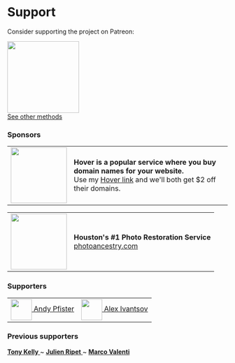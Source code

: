 # Support

Consider supporting the project on Patreon:

<a target="_blank" href="https://patreon.com/sigma_file_manager">
  <img
    src="https://raw.githubusercontent.com/aleksey-hoffman/sigma-file-manager/main/.github/media/patreon_button.png"
    width="164px"
  />
</a>
<br>
<a target="_blank" href="https://github.com/aleksey-hoffman/sigma-file-manager/wiki/Support-and-rewards">
  See other methods
</a>

### Sponsors

<table>
  <tbody>
    <tr>
      <td>
          <a href="https://hover.com/UywpvNe0" target="_blank">
            <img width="128px" align="center" src="https://github.com/aleksey-hoffman/sigma-file-manager/raw/main/.github/media/hover-logo-svg-vector.svg">
          </a>
      </td>
      <td>
        <b>Hover is a popular service where you buy domain names for your website.</b>
        <br>Use my <a href="https://hover.com/UywpvNe0" target="_blank">Hover link</a> and we'll both get $2 off their domains.
      </td>
    </tr>
  </tbody>
</table>

<table>
  <tbody>
    <tr>
      <td>
          <a href="https://www.photoancestry.com" target="_blank">
            <img width="128px" align="center" src="https://www.photoancestry.com/images/fpbanner_poster_.png">
          </a>
      </td>
      <td>
        <b>Houston's #1 Photo Restoration Service</b>
        <br><a href="https://www.photoancestry.com" target="_blank">photoancestry.com</a>
      </td>
    </tr>
  </tbody>
</table>

### Supporters

<table>
  <tbody>
    <tr>
      <td align="center" valign="middle">
        <a href="https://github.com/andyundso" title="Andy Pfister">
          <img valign="middle" width="48px" src="https://avatars.githubusercontent.com/u/7010698?v=4">
          Andy Pfister
        </a>
      </td>
      <td align="center" valign="middle">
        <a href="https://github.com/exploitacious" title="Alex Ivantsov">
          <img valign="middle" width="48px" src="https://avatars.githubusercontent.com/u/75740078?v=4">
          Alex Ivantsov
        </a>
      </td>
    </tr>
  </tbody>
</table>

### Previous supporters

<div>
  <a href="https://github.com/theoob" title="Tony Kelly">
    <b>Tony Kelly</b>
  </a>
  ~ <a href="https://github.com/julienripet" title="Julien Ripet">
    <b>Julien Ripet</b>
  </a>
  ~ <a href="https://github.com/valentimarco" title="Marco Valenti">
    <b>Marco Valenti</b>
  </a>
</div>
